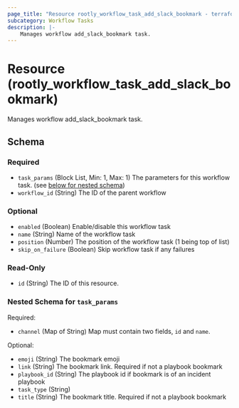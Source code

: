 ```yaml
---
page_title: "Resource rootly_workflow_task_add_slack_bookmark - terraform-provider-rootly"
subcategory: Workflow Tasks
description: |-
    Manages workflow add_slack_bookmark task.
---
```


# Resource (rootly_workflow_task_add_slack_bookmark)

Manages workflow add_slack_bookmark task.



<!-- schema generated by tfplugindocs -->
## Schema

### Required

- `task_params` (Block List, Min: 1, Max: 1) The parameters for this workflow task. (see [below for nested schema](#nestedblock--task_params))
- `workflow_id` (String) The ID of the parent workflow

### Optional

- `enabled` (Boolean) Enable/disable this workflow task
- `name` (String) Name of the workflow task
- `position` (Number) The position of the workflow task (1 being top of list)
- `skip_on_failure` (Boolean) Skip workflow task if any failures

### Read-Only

- `id` (String) The ID of this resource.

<a id="nestedblock--task_params"></a>
### Nested Schema for `task_params`

Required:

- `channel` (Map of String) Map must contain two fields, `id` and `name`.

Optional:

- `emoji` (String) The bookmark emoji
- `link` (String) The bookmark link. Required if not a playbook bookmark
- `playbook_id` (String) The playbook id if bookmark is of an incident playbook
- `task_type` (String)
- `title` (String) The bookmark title. Required if not a playbook bookmark

